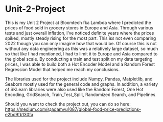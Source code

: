 # Unit-2-Project

This is my Unit 2 Project at Bloomtech fka Lambda where I predicted the prices of food sold in grocery stores in Europe and Asia. Through various tests and just overall inflation, 
I've noticed definite years where the prices spiked, mostly steady rising for the most part. This iss not even comparing 2022 though you can only imagine how that would be. Of course this is not without any data engineering as this was a relatively large dataset, so much so that like I had mentioned, I had to limit it to Europe and Asia compared to the global scale. By conducting a train and test split on my data targeting prices, I was able to build both a Hot Encoder Model and a Random Forest Regression Model that helped me reach my conclusions.

The libraries used for the project include Numpy, Pandas, Matplotlib, and Seaborn mostly used for the general code and graphs. In addition, a variety of SKLearn libraries were also used like the Random Forest, One Hot Encoding, GridSearch, Train_Test_Split, Randomized Search, and Pipelines.

Should you want to check the project out, you can do so here: https://medium.com/@adamvu1087/global-food-price-predictions-e2bd9fb130fa
